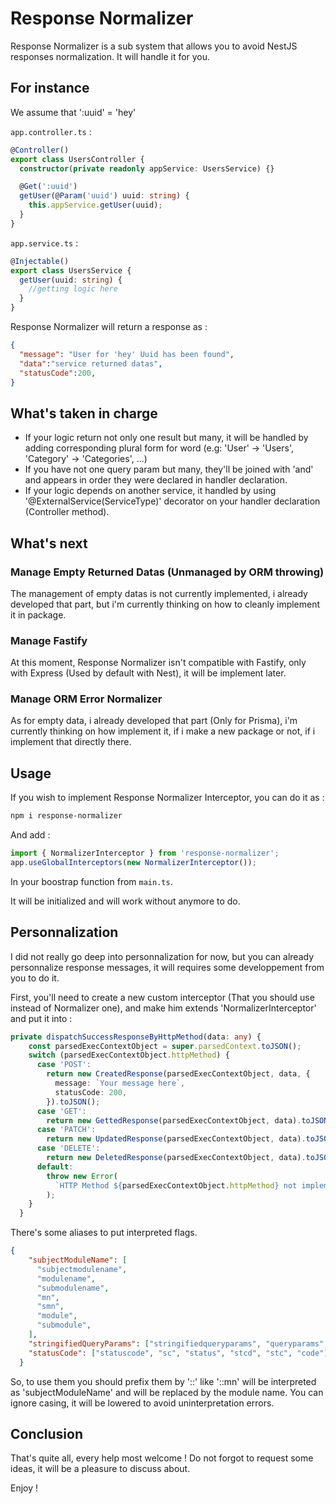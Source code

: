 # Response Normalizer

Response Normalizer is a sub system that allows you to avoid NestJS responses normalization. It will handle it for you. 

## For instance

We assume that ':uuid' = 'hey'

`app.controller.ts` :

```ts
@Controller()
export class UsersController {
  constructor(private readonly appService: UsersService) {}

  @Get(':uuid')
  getUser(@Param('uuid') uuid: string) {
    this.appService.getUser(uuid);
  }
}
```

`app.service.ts` :

```ts
@Injectable()
export class UsersService {
  getUser(uuid: string) {
    //getting logic here
  }
}
```

Response Normalizer will return a response as : 

```json
{
  "message": "User for 'hey' Uuid has been found",
  "data":"service returned datas",
  "statusCode":200,
}
```

## What's taken in charge

- If your logic return not only one result but many, it will be handled by adding corresponding plural form for word (e.g: 'User' -> 'Users', 'Category' -> 'Categories', ...)
- If you have not one query param but many, they'll be joined with 'and' and appears in order they were declared in handler declaration.
- If your logic depends on another service, it handled by using '@ExternalService(ServiceType)' decorator on your handler declaration (Controller method).

## What's next

### Manage Empty Returned Datas (Unmanaged by ORM throwing)

The management of empty datas is not currently implemented, i already developed that part, but i'm currently thinking on how to cleanly implement it in package.

### Manage Fastify

At this moment, Response Normalizer isn't compatible with Fastify, only with Express (Used by default with Nest), it will be implement later.

### Manage ORM Error Normalizer

As for empty data, i already developed that part (Only for Prisma), i'm currently thinking on how implement it, if i make a new package or not, if i implement that directly there.

## Usage

If you wish to implement Response Normalizer Interceptor, you can do it as : 

```sh
npm i response-normalizer
```

And add : 

```ts
import { NormalizerInterceptor } from 'response-normalizer';
app.useGlobalInterceptors(new NormalizerInterceptor());
```

In your boostrap function from `main.ts`.

It will be initialized and will work without anymore to do.

## Personnalization

I did not really go deep into personnalization for now, but you can already personnalize response messages, it will requires some developpement from you to do it.

First, you'll need to create a new custom interceptor (That you should use instead of Normalizer one), and make him extends 'NormalizerInterceptor' and put it into : 

```ts
private dispatchSuccessResponseByHttpMethod(data: any) {
    const parsedExecContextObject = super.parsedContext.toJSON();
    switch (parsedExecContextObject.httpMethod) {
      case 'POST':
        return new CreatedResponse(parsedExecContextObject, data, {
          message: `Your message here`,
          statusCode: 200,
        }).toJSON();
      case 'GET':
        return new GettedResponse(parsedExecContextObject, data).toJSON();
      case 'PATCH':
        return new UpdatedResponse(parsedExecContextObject, data).toJSON();
      case 'DELETE':
        return new DeletedResponse(parsedExecContextObject, data).toJSON();
      default:
        throw new Error(
          `HTTP Method ${parsedExecContextObject.httpMethod} not implemented`,
        );
    }
  }
```

There's some aliases to put interpreted flags.

```json
{
    "subjectModuleName": [
      "subjectmodulename",
      "modulename",
      "submodulename",
      "mn",
      "smn",
      "module",
      "submodule",
    ],
    "stringifiedQueryParams": ["stringifiedqueryparams", "queryparams", "qp"],
    "statusCode": ["statuscode", "sc", "status", "stcd", "stc", "code"],
  }
```

So, to use them you should prefix them by '::' like '::mn' will be interpreted as 'subjectModuleName' and will be replaced by the module name. You can ignore casing, it will be lowered to avoid uninterpretation errors.

## Conclusion

That's quite all, every help most welcome ! Do not forgot to request some ideas, it will be a pleasure to discuss about.

Enjoy !